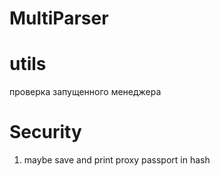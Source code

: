 # MultiParser

# utils
проверка запущенного менеджера



# Security
1. maybe save and print proxy passport in hash
